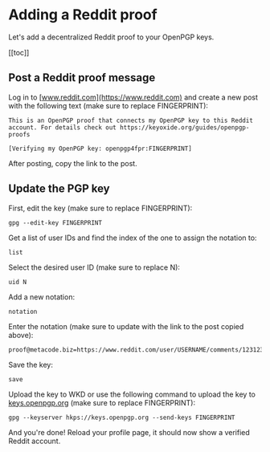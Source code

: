 # Adding a Reddit proof

Let's add a decentralized Reddit proof to your OpenPGP keys.

[[toc]]

## Post a Reddit proof message

Log in to [www.reddit.com](https://www.reddit.com) and create a new post with the following text (make sure to replace FINGERPRINT):

```
This is an OpenPGP proof that connects my OpenPGP key to this Reddit account. For details check out https://keyoxide.org/guides/openpgp-proofs

[Verifying my OpenPGP key: openpgp4fpr:FINGERPRINT]
```

After posting, copy the link to the post.

## Update the PGP key

First, edit the key (make sure to replace FINGERPRINT):

```
gpg --edit-key FINGERPRINT
```

Get a list of user IDs and find the index of the one to assign the notation to:

```
list
```

Select the desired user ID (make sure to replace N):

```
uid N
```

Add a new notation:

```
notation
```

Enter the notation (make sure to update with the link to the post copied above):

```
proof@metacode.biz=https://www.reddit.com/user/USERNAME/comments/123123/TITLE/
```

Save the key:

```
save
```

Upload the key to WKD or use the following command to upload the key to [keys.openpgp.org](https://keys.openpgp.org) (make sure to replace FINGERPRINT):

```
gpg --keyserver hkps://keys.openpgp.org --send-keys FINGERPRINT
```

And you're done! Reload your profile page, it should now show a verified Reddit account.
